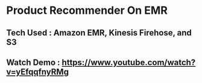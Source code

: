 # Product Recommender On EMR
## Tech Used : Amazon EMR, Kinesis Firehose, and S3
## Watch Demo : https://www.youtube.com/watch?v=yEfqqfnyRMg
